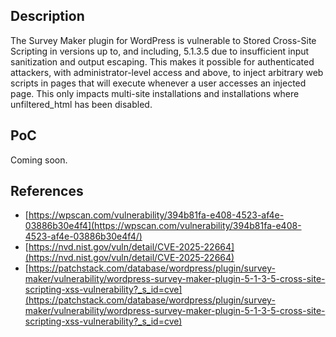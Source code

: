 <b><h2>Description</b></h2>

The Survey Maker plugin for WordPress is vulnerable to Stored Cross-Site Scripting in versions up to, and including, 5.1.3.5 due to insufficient input sanitization and output escaping. This makes it possible for authenticated attackers, with administrator-level access and above, to inject arbitrary web scripts in pages that will execute whenever a user accesses an injected page. This only impacts multi-site installations and installations where unfiltered_html has been disabled.
<b><h2>PoC</b></h2>

Coming soon.

<b><h2>References</b></h2>
- [https://wpscan.com/vulnerability/394b81fa-e408-4523-af4e-03886b30e4f4](https://wpscan.com/vulnerability/394b81fa-e408-4523-af4e-03886b30e4f4/)
- [https://nvd.nist.gov/vuln/detail/CVE-2025-22664](https://nvd.nist.gov/vuln/detail/CVE-2025-22664)
- [https://patchstack.com/database/wordpress/plugin/survey-maker/vulnerability/wordpress-survey-maker-plugin-5-1-3-5-cross-site-scripting-xss-vulnerability?_s_id=cve](https://patchstack.com/database/wordpress/plugin/survey-maker/vulnerability/wordpress-survey-maker-plugin-5-1-3-5-cross-site-scripting-xss-vulnerability?_s_id=cve)

